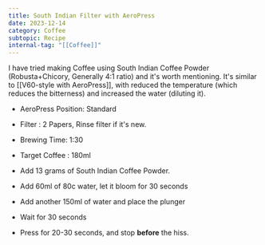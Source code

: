 ```yaml
---
title: South Indian Filter with AeroPress
date: 2023-12-14
category: Coffee
subtopic: Recipe
internal-tag: "[[Coffee]]"
---
```


I have tried making Coffee using South Indian Coffee Powder (Robusta+Chicory, Generally 4:1 ratio) and it's worth mentioning. It's similar to [[V60-style with AeroPress]], with reduced the temperature (which reduces the bitterness) and increased the water (diluting it). 


- AeroPress Position: Standard 
- Filter : 2 Papers, Rinse filter if it's new. 
- Brewing Time: 1:30
- Target Coffee : 180ml

- Add 13 grams of South Indian Coffee Powder.
- Add 60ml of 80c water, let it bloom for 30 seconds
- Add another 150ml of water and place the plunger
- Wait for 30 seconds
- Press for 20-30 seconds, and stop **before** the hiss. 